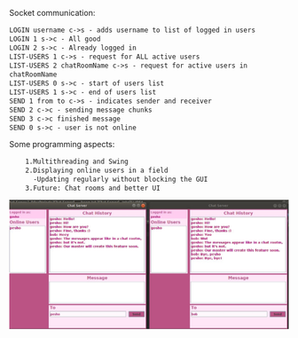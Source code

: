 Socket communication:

    LOGIN username c->s - adds username to list of logged in users
    LOGIN 1 s->c - All good
    LOGIN 2 s->c - Already logged in
    LIST-USERS 1 c->s - request for ALL active users
    LIST-USERS 2 chatRoomName c->s - request for active users in chatRoomName
    LIST-USERS 0 s->c - start of users list
    LIST-USERS 1 s->c - end of users list
    SEND 1 from to c->s - indicates sender and receiver
    SEND 2 c->c - sending message chunks
    SEND 3 c->c finished message
    SEND 0 s->c - user is not online
    
Some programming aspects:

        1.Multithreading and Swing
        2.Displaying online users in a field
          -Updating regularly without blocking the GUI
        3.Future: Chat rooms and better UI

![ScreenShot](/image/img.jpg)